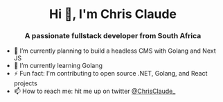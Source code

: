<link rel="stylesheet" href="https://cdn.jsdelivr.net/gh/devicons/devicon@master/devicon.min.css">

<h1 align="center">Hi 👋, I'm Chris Claude</h1>
<h3 align="center">A passionate fullstack developer from South Africa</h3>

- 🔭 I’m currently planning to build a headless CMS with Golang and Next JS
- 🌱 I’m currently learning Golang
- ⚡ Fun fact: I'm contributing to open source .NET, Golang, and React projects
- 📫 How to reach me: hit me up on twitter [@ChrisClaude_](https://twitter.com/ChrisClaude_)
<!--

Here are some ideas to get you started:

- 🔭 I’m currently working on ...
- 🌱 I’m currently learning ...
- 👯 I’m looking to collaborate on ...
- 🤔 I’m looking for help with ...
- 💬 Ask me about ...
- 📫 How to reach me: ...
- 😄 Pronouns: ...
- ⚡ Fun fact: ...
-->
